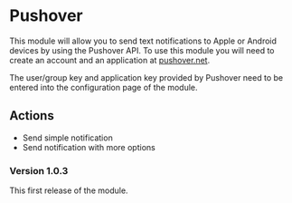 # Pushover
This module will allow you to send text notifications to Apple or Android devices by using the Pushover API. To use this module you will need to create an account and an application at [pushover.net](https://pushover.net).

The user/group key and application key provided by Pushover need to be entered into the configuration page of the module.

## Actions
* Send simple notification
* Send notification with more options

### Version 1.0.3
This first release of the module.
